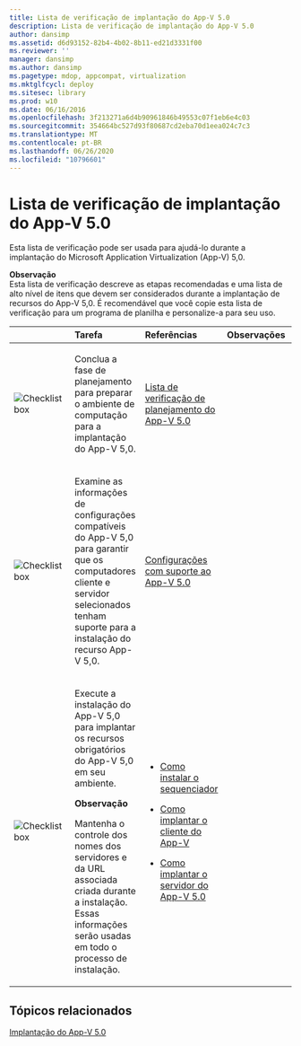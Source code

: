```yaml
---
title: Lista de verificação de implantação do App-V 5.0
description: Lista de verificação de implantação do App-V 5.0
author: dansimp
ms.assetid: d6d93152-82b4-4b02-8b11-ed21d3331f00
ms.reviewer: ''
manager: dansimp
ms.author: dansimp
ms.pagetype: mdop, appcompat, virtualization
ms.mktglfcycl: deploy
ms.sitesec: library
ms.prod: w10
ms.date: 06/16/2016
ms.openlocfilehash: 3f213271a6d4b90961846b49553c07f1eb6e4c03
ms.sourcegitcommit: 354664bc527d93f80687cd2eba70d1eea024c7c3
ms.translationtype: MT
ms.contentlocale: pt-BR
ms.lasthandoff: 06/26/2020
ms.locfileid: "10796601"
---
```

# Lista de verificação de implantação do App-V 5.0


Esta lista de verificação pode ser usada para ajudá-lo durante a implantação do Microsoft Application Virtualization (App-V) 5,0.

**Observação**  
Esta lista de verificação descreve as etapas recomendadas e uma lista de alto nível de itens que devem ser considerados durante a implantação de recursos do App-V 5,0. É recomendável que você copie esta lista de verificação para um programa de planilha e personalize-a para seu uso.



<table>
<colgroup>
<col width="25%" />
<col width="25%" />
<col width="25%" />
<col width="25%" />
</colgroup>
<thead>
<tr class="header">
<th align="left"></th>
<th align="left">Tarefa</th>
<th align="left">Referências</th>
<th align="left">Observações</th>
</tr>
</thead>
<tbody>
<tr class="odd">
<td align="left"><img src="images/checklistbox.gif" alt="Checklist box" /></td>
<td align="left"><p>Conclua a fase de planejamento para preparar o ambiente de computação para a implantação do App-V 5,0.</p></td>
<td align="left"><p><a href="app-v-50-planning-checklist.md" data-raw-source="[App-V 5.0 Planning Checklist](app-v-50-planning-checklist.md)">Lista de verificação de planejamento do App-V 5.0</a></p></td>
<td align="left"><p></p></td>
</tr>
<tr class="even">
<td align="left"><img src="images/checklistbox.gif" alt="Checklist box" /></td>
<td align="left"><p>Examine as informações de configurações compatíveis do App-V 5,0 para garantir que os computadores cliente e servidor selecionados tenham suporte para a instalação do recurso App-V 5,0.</p></td>
<td align="left"><p><a href="app-v-50-supported-configurations.md" data-raw-source="[App-V 5.0 Supported Configurations](app-v-50-supported-configurations.md)">Configurações com suporte ao App-V 5.0</a></p></td>
<td align="left"><p></p></td>
</tr>
<tr class="odd">
<td align="left"><img src="images/checklistbox.gif" alt="Checklist box" /></td>
<td align="left"><p>Execute a instalação do App-V 5,0 para implantar os recursos obrigatórios do App-V 5,0 em seu ambiente.</p>
<div class="alert">
<strong>Observação</strong><br/><p>Mantenha o controle dos nomes dos servidores e da URL associada criada durante a instalação. Essas informações serão usadas em todo o processo de instalação.</p>
</div>
<div>

</div></td>
<td align="left"><p></p>
<ul>
<li><p><a href="how-to-install-the-sequencer-beta-gb18030.md" data-raw-source="[How to Install the Sequencer](how-to-install-the-sequencer-beta-gb18030.md)">Como instalar o sequenciador</a></p></li>
<li><p><a href="how-to-deploy-the-app-v-client-gb18030.md" data-raw-source="[How to Deploy the App-V Client](how-to-deploy-the-app-v-client-gb18030.md)">Como implantar o cliente do App-V</a></p></li>
<li><p><a href="how-to-deploy-the-app-v-50-server-50sp3.md" data-raw-source="[How to Deploy the App-V 5.0 Server](how-to-deploy-the-app-v-50-server-50sp3.md)">Como implantar o servidor do App-V 5.0</a></p></li>
</ul></td>
<td align="left"><p></p></td>
</tr>
</tbody>
</table>








## Tópicos relacionados


[Implantação do App-V 5.0](deploying-app-v-50.md)









